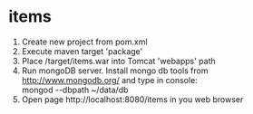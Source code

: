 # items

1. Create new project from pom.xml<br>
2. Execute maven target 'package'<br>
3. Place /target/items.war into Tomcat 'webapps' path<br>
4. Run mongoDB server. Install mongo db tools from http://www.mongodb.org/ and type in console:<br>
  mongod --dbpath ~/data/db<br>
3. Open page http://localhost:8080/items in you web browser<br>
